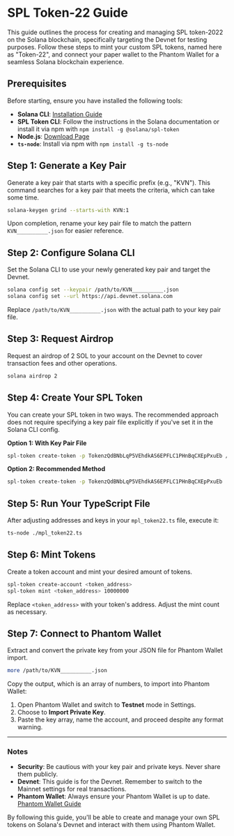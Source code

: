 # SPL Token-22 Guide

This guide outlines the process for creating and managing SPL token-2022 on the Solana blockchain, specifically targeting the Devnet for testing purposes. 
Follow these steps to mint your custom SPL tokens, named here as "Token-22", and 
connect your paper wallet to the Phantom Wallet for a seamless Solana blockchain experience.

## Prerequisites

Before starting, ensure you have installed the following tools:

- **Solana CLI**: [Installation Guide](https://docs.solana.com/cli/install-solana-cli-tools)
- **SPL Token CLI**: Follow the instructions in the Solana documentation or install it via npm with `npm install -g @solana/spl-token`
- **Node.js**: [Download Page](https://nodejs.org/)
- **`ts-node`**: Install via npm with `npm install -g ts-node`

## Step 1: Generate a Key Pair

Generate a key pair that starts with a specific prefix (e.g., "KVN"). This command searches for a key pair that meets the criteria, which can take some time.

```bash
solana-keygen grind --starts-with KVN:1
```

Upon completion, rename your key pair file to match the pattern `KVN__________.json` for easier reference.

## Step 2: Configure Solana CLI

Set the Solana CLI to use your newly generated key pair and target the Devnet.

```bash
solana config set --keypair /path/to/KVN__________.json
solana config set --url https://api.devnet.solana.com
```

Replace `/path/to/KVN__________.json` with the actual path to your key pair file.

## Step 3: Request Airdrop

Request an airdrop of 2 SOL to your account on the Devnet to cover transaction fees and other operations.

```bash
solana airdrop 2
```

## Step 4: Create Your SPL Token

You can create your SPL token in two ways. The recommended approach does not require specifying a key pair file explicitly if you've set it in the Solana CLI config.

**Option 1: With Key Pair File**

```bash
spl-token create-token -p TokenzQdBNbLqP5VEhdkAS6EPFLC1PHnBqCXEpPxuEb /path/to/KVNmDjP8vhUTCk6toCtLu5gXDurV5CJfX6JGgbrBzsJ.json
```

**Option 2: Recommended Method**

```bash
spl-token create-token -p TokenzQdBNbLqP5VEhdkAS6EPFLC1PHnBqCXEpPxuEb
```

## Step 5: Run Your TypeScript File

After adjusting addresses and keys in your `mpl_token22.ts` file, execute it:

```bash
ts-node ./mpl_token22.ts
```

## Step 6: Mint Tokens

Create a token account and mint your desired amount of tokens.

```bash
spl-token create-account <token_address>
spl-token mint <token_address> 10000000
```

Replace `<token_address>` with your token's address. Adjust the mint count as necessary.

## Step 7: Connect to Phantom Wallet

Extract and convert the private key from your JSON file for Phantom Wallet import.

```bash
more /path/to/KVN__________.json
```

Copy the output, which is an array of numbers, to import into Phantom Wallet:

1. Open Phantom Wallet and switch to **Testnet** mode in Settings.
2. Choose to **Import Private Key**.
3. Paste the key array, name the account, and proceed despite any format warning.

---

### Notes

- **Security**: Be cautious with your key pair and private keys. Never share them publicly.
- **Devnet**: This guide is for the Devnet. Remember to switch to the Mainnet settings for real transactions.
- **Phantom Wallet**: Always ensure your Phantom Wallet is up to date. [Phantom Wallet Guide](https://help.phantom.app/hc/en-us)

By following this guide, you'll be able to create and manage your own SPL tokens on Solana's Devnet and interact with them using Phantom Wallet.
